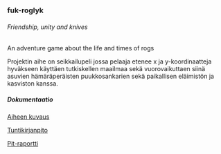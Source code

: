 ### fuk-roglyk

###### Friendship, unity and knives

An adventure game about the life and times of rogs

Projektin aihe on seikkailupeli jossa pelaaja etenee x ja y-koordinaatteja hyväkseen käyttäen tutkiskellen maailmaa sekä vuorovaikuttaen siinä asuvien hämäräperäisten puukkosankarien sekä paikallisen eläimistön ja kasviston kanssa.

##### Dokumentaatio

[Aiheen kuvaus](dokumentaatio/aiheenKuvausJaRakenne.md)

[Tuntikirjanpito](dokumentaatio/tuntikirjanpito.md)

[Pit-raportti](https://htmlpreview.github.io/?https://github.com/nucularmoo/fuk-roglyk/blob/master/dokumentaatio/pit-raportti/index.html)

